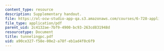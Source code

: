 ```yaml
---
content_type: resource
description: Supplementary handout.
file: https://ol-ocw-studio-app-qa.s3.amazonaws.com/courses/6-728-applied-quantum-and-statistical-physics-fall-2006/a90ce327f58e00e2a78feb1ad4f0c6f9_tunnelingpc.pdf
file_type: application/pdf
parent_uid: 2c4132ae-7bf9-4900-bc93-263cd831948d
resourcetype: Document
title: tunnelingpc.pdf
uid: a90ce327-f58e-00e2-a78f-eb1ad4f0c6f9
---
```

